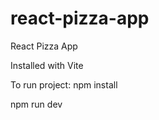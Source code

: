 # react-pizza-app
React Pizza App

Installed with Vite

To run project:
  npm install
  
  npm run dev

